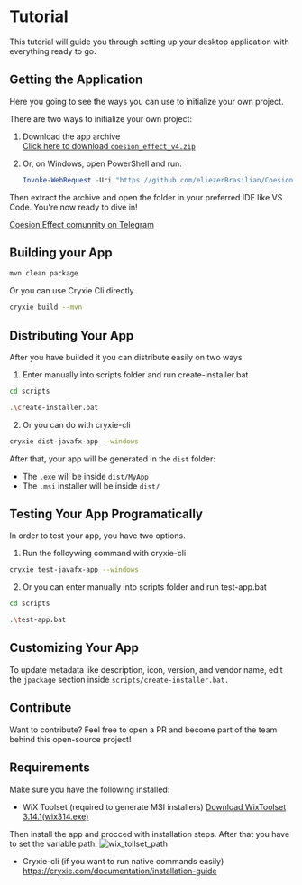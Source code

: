 # Tutorial

This tutorial will guide you through setting up your desktop application with everything ready to go.

## Getting the Application

Here you going to see the ways you can use to initialize your own project.

There are two ways to initialize your own project:

1. Download the app archive  
   [Click here to download `coesion_effect_v4.zip`](https://github.com/eliezerBrasilian/Coesion-Effect/releases/download/v4/coesion_effect_v4.zip)

2. Or, on Windows, open PowerShell and run:

   ```powershell
   Invoke-WebRequest -Uri "https://github.com/eliezerBrasilian/Coesion-Effect/releases/download/v4/coesion_effect_v4.zip" -OutFile "my-coesion-app.rar"
   ```

Then extract the archive and open the folder in your preferred IDE like VS Code. You're now ready to dive in!

[Coesion Effect comunnity on Telegram](https://t.me/coesion_effect)

## Building your App

```bash
mvn clean package
```

Or you can use Cryxie Cli directly

```bash
cryxie build --mvn
```

## Distributing Your App

After you have builded it you can distribute easily on two ways

1. Enter manually into scripts folder and run create-installer.bat

```bash
cd scripts
```

```bash
.\create-installer.bat
```

2. Or you can do with cryxie-cli

```bash
cryxie dist-javafx-app --windows
```

After that, your app will be generated in the `dist` folder:

- The `.exe` will be inside `dist/MyApp`
- The `.msi` installer will be inside `dist/`

## Testing Your App Programatically

In order to test your app, you have two options.

1. Run the folloywing command with cryxie-cli

```bash
cryxie test-javafx-app --windows
```

2. Or you can enter manually into scripts folder and run test-app.bat

```bash
cd scripts
```

```bash
.\test-app.bat
```

## Customizing Your App

To update metadata like description, icon, version, and vendor name, edit the `jpackage` section inside `scripts/create-installer.bat.`

## Contribute

Want to contribute?
Feel free to open a PR and become part of the team behind this open-source project!

## Requirements

Make sure you have the following installed:

- WiX Toolset (required to generate MSI installers)
  [Download WixToolset 3.14.1(wix314.exe)](https://github.com/wixtoolset/wix3/releases/tag/wix3141rtm)

Then install the app and procced with installation steps. After that you have to set the variable path.
![wix_tollset_path](https://github.com/user-attachments/assets/d92cc6ec-fdd9-4eac-bb82-1c878fa66937)

- Cryxie-cli (if you want to run native commands easily)
  https://cryxie.com/documentation/installation-guide
